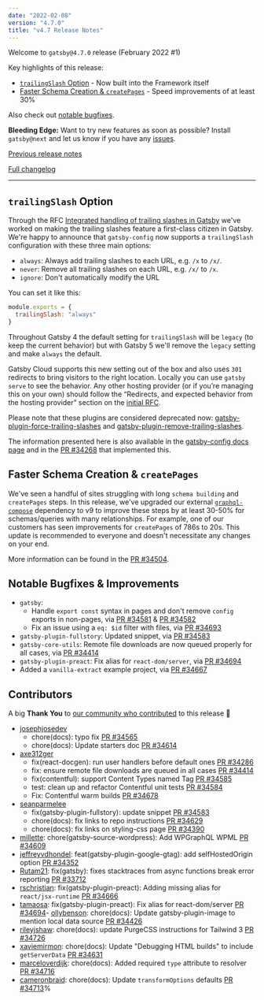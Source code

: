 ```yaml
---
date: "2022-02-08"
version: "4.7.0"
title: "v4.7 Release Notes"
---
```


Welcome to `gatsby@4.7.0` release (February 2022 #1)

Key highlights of this release:

- [`trailingSlash` Option](#trailingslash-option) - Now built into the Framework itself
- [Faster Schema Creation & `createPages`](#faster-schema-creation--createpages) - Speed improvements of at least 30%

Also check out [notable bugfixes](#notable-bugfixes--improvements).

**Bleeding Edge:** Want to try new features as soon as possible? Install `gatsby@next` and let us know
if you have any [issues](https://github.com/gatsbyjs/gatsby/issues).

[Previous release notes](/docs/reference/release-notes/v4.6)

[Full changelog][full-changelog]

---

## `trailingSlash` Option

Through the RFC [Integrated handling of trailing slashes in Gatsby](https://github.com/gatsbyjs/gatsby/discussions/34205) we've worked on making the trailing slashes feature a first-class citizen in Gatsby. We're happy to announce that `gatsby-config` now supports a `trailingSlash` configuration with these three main options:

- `always`: Always add trailing slashes to each URL, e.g. `/x` to `/x/`.
- `never`: Remove all trailing slashes on each URL, e.g. `/x/` to `/x`.
- `ignore`: Don't automatically modify the URL

You can set it like this:

```js:title=gatsby-config.js
module.exports = {
  trailingSlash: "always"
}
```

Throughout Gatsby 4 the default setting for `trailingSlash` will be `legacy` (to keep the current behavior) but with Gatsby 5 we'll remove the `legacy` setting and make `always` the default.

Gatsby Cloud supports this new setting out of the box and also uses `301` redirects to bring visitors to the right location. Locally you can use `gatsby serve` to see the behavior. Any other hosting provider (or if you’re managing this on your own) should follow the “Redirects, and expected behavior from the hosting provider” section on the [initial RFC](https://github.com/gatsbyjs/gatsby/discussions/34205).

Please note that these plugins are considered deprecated now: [gatsby-plugin-force-trailing-slashes](/plugins/gatsby-plugin-force-trailing-slashes/) and [gatsby-plugin-remove-trailing-slashes](/plugins/gatsby-plugin-remove-trailing-slashes/).

The information presented here is also available in the [gatsby-config docs page](/docs/reference/config-files/gatsby-config/#trailingslash) and in the [PR #34268](https://github.com/gatsbyjs/gatsby/pull/34268) that implemented this.

## Faster Schema Creation & `createPages`

We've seen a handful of sites struggling with long `schema building` and `createPages` steps. In this release, we've upgraded our external [`graphql-compose`](https://graphql-compose.github.io/) dependency to v9 to improve these steps by at least 30-50% for schemas/queries with many relationships. For example, one of our customers has seen improvements for `createPages` of 786s to 20s. This update is recommended to everyone and doesn't necessitate any changes on your end.

More information can be found in the [PR #34504](https://github.com/gatsbyjs/gatsby/pull/3504).

## Notable Bugfixes & Improvements

- `gatsby`:
  - Handle `export const` syntax in pages and don't remove `config` exports in non-pages, via [PR #34581](https://github.com/gatsbyjs/gatsby/pull/34581) & [PR #34582](https://github.com/gatsbyjs/gatsby/pull/34582)
  - Fix an issue using a `eq: $id` filter with files, via [PR #34693](https://github.com/gatsbyjs/gatsby/pull/34693)
- `gatsby-plugin-fullstory`: Updated snippet, via [PR #34583](https://github.com/gatsbyjs/gatsby/pull/34583)
- `gatsby-core-utils`: Remote file downloads are now queued properly for all cases, via [PR #34414](https://github.com/gatsbyjs/gatsby/pull/34414)
- `gatsby-plugin-preact`: Fix alias for `react-dom/server`, via [PR #34694](https://github.com/gatsbyjs/gatsby/pull/34694)
- Added a `vanilla-extract` example project, via [PR #34667](https://github.com/gatsbyjs/gatsby/pull/34667)

## Contributors

A big **Thank You** to [our community who contributed][full-changelog] to this release 💜

- [josephjosedev](https://github.com/josephjosedev)
  - chore(docs): typo fix [PR #34565](https://github.com/gatsbyjs/gatsby/pull/34565)
  - chore(docs): Update starters doc [PR #34614](https://github.com/gatsbyjs/gatsby/pull/34614)
- [axe312ger](https://github.com/axe312ger)
  - fix(react-docgen): run user handlers before default ones [PR #34286](https://github.com/gatsbyjs/gatsby/pull/34286)
  - fix: ensure remote file downloads are queued in all cases [PR #34414](https://github.com/gatsbyjs/gatsby/pull/34414)
  - fix(contentful): support Content Types named Tag [PR #34585](https://github.com/gatsbyjs/gatsby/pull/34585)
  - test: clean up and refactor Contentful unit tests [PR #34584](https://github.com/gatsbyjs/gatsby/pull/34584)
  - Fix: Contentful warm builds [PR #34678](https://github.com/gatsbyjs/gatsby/pull/34678)
- [seanparmelee](https://github.com/seanparmelee)
  - fix(gatsby-plugin-fullstory): update snippet [PR #34583](https://github.com/gatsbyjs/gatsby/pull/34583)
  - chore(docs): fix links to repo instructions [PR #34629](https://github.com/gatsbyjs/gatsby/pull/34629)
  - chore(docs): fix links on styling-css page [PR #34390](https://github.com/gatsbyjs/gatsby/pull/34390)
- [millette](https://github.com/millette): chore(gatsby-source-wordpress): Add WPGraphQL WPML [PR #34609](https://github.com/gatsbyjs/gatsby/pull/34609)
- [jeffreyvdhondel](https://github.com/jeffreyvdhondel): feat(gatsby-plugin-google-gtag): add selfHostedOrigin option [PR #34352](https://github.com/gatsbyjs/gatsby/pull/34352)
- [Rutam21](https://github.com/Rutam21): fix(gatsby): fixes stacktraces from async functions break error reporting [PR #33712](https://github.com/gatsbyjs/gatsby/pull/33712)
- [rschristian](https://github.com/rschristian): fix(gatsby-plugin-preact): Adding missing alias for `react/jsx-runtime` [PR #34666](https://github.com/gatsbyjs/gatsby/pull/34666)
- [tamaosa](https://github.com/tamaosa): fix(gatsby-plugin-preact): Fix alias for react-dom/server [PR #34694](https://github.com/gatsbyjs/gatsby/pull/34694)- [ollybenson](https://github.com/ollybenson): chore(docs): Update gatsby-plugin-image to mention local data source [PR #34426](https://github.com/gatsbyjs/gatsby/pull/34426)
- [rileyjshaw](https://github.com/rileyjshaw): chore(docs): update PurgeCSS instructions for Tailwind 3 [PR #34726](https://github.com/gatsbyjs/gatsby/pull/34726)
- [xaviemirmon](https://github.com/xaviemirmon): chore(docs): Update "Debugging HTML builds" to include `getServerData` [PR #34631](https://github.com/gatsbyjs/gatsby/pull/34631)
- [marceloverdijk](https://github.com/marceloverdijk): chore(docs): Added required `type` attribute to resolver [PR #34716](https://github.com/gatsbyjs/gatsby/pull/34716)
- [cameronbraid](https://github.com/cameronbraid): chore(docs): Update `transformOptions`  defaults [PR #34713](https://github.com/gatsbyjs/gatsby/pull/34713)%    

[full-changelog]: https://github.com/gatsbyjs/gatsby/compare/gatsby@4.7.0-next.0...gatsby@4.7.0
